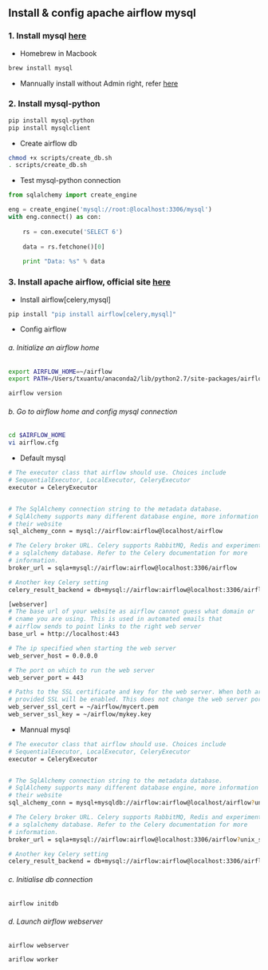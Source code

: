 ## Install & config apache airflow mysql
### 1. Install mysql <a href='https://dev.mysql.com/downloads/mysql/'>here</a>
 - Homebrew in Macbook
```bash
brew install mysql
```
 - Mannually install without Admin right, refer [here](../mysql)

### 2. Install mysql-python
```bash
pip install mysql-python
pip install mysqlclient
```

 - Create airflow db
```bash
chmod +x scripts/create_db.sh
. scripts/create_db.sh
```

 - Test mysql-python connection
```python
from sqlalchemy import create_engine

eng = create_engine('mysql://root:@localhost:3306/mysql')
with eng.connect() as con:
    
    rs = con.execute('SELECT 6')
        
    data = rs.fetchone()[0]
    
    print "Data: %s" % data 
```

### 3. Install apache airflow, official site <a href='http://airflow.incubator.apache.org/installation.html'>here</a>

 - Install airflow[celery,mysql]
```bash
pip install "pip install airflow[celery,mysql]"
```

 - Config airflow
###### a. Initialize an airflow home
```bash
export AIRFLOW_HOME=~/airflow
export PATH=/Users/txuantu/anaconda2/lib/python2.7/site-packages/airflow/bin:$PATH

airflow version
```

###### b. Go to airflow home and config mysql connection
```bash
cd $AIRFLOW_HOME
vi airflow.cfg
```

 - Default mysql
```bash
# The executor class that airflow should use. Choices include
# SequentialExecutor, LocalExecutor, CeleryExecutor
executor = CeleryExecutor


# The SqlAlchemy connection string to the metadata database.
# SqlAlchemy supports many different database engine, more information
# their website
sql_alchemy_conn = mysql://airflow:airflow@localhost/airflow

# The Celery broker URL. Celery supports RabbitMQ, Redis and experimentally
# a sqlalchemy database. Refer to the Celery documentation for more
# information.
broker_url = sqla+mysql://airflow:airflow@localhost:3306/airflow

# Another key Celery setting
celery_result_backend = db+mysql://airflow:airflow@localhost:3306/airflow

[webserver]
# The base url of your website as airflow cannot guess what domain or
# cname you are using. This is used in automated emails that
# airflow sends to point links to the right web server
base_url = http://localhost:443

# The ip specified when starting the web server
web_server_host = 0.0.0.0

# The port on which to run the web server
web_server_port = 443

# Paths to the SSL certificate and key for the web server. When both are
# provided SSL will be enabled. This does not change the web server port.
web_server_ssl_cert = ~/airflow/mycert.pem
web_server_ssl_key = ~/airflow/mykey.key
```

 - Mannual mysql
```bash
# The executor class that airflow should use. Choices include
# SequentialExecutor, LocalExecutor, CeleryExecutor
executor = CeleryExecutor


# The SqlAlchemy connection string to the metadata database.
# SqlAlchemy supports many different database engine, more information
# their website
sql_alchemy_conn = mysql+mysqldb://airflow:airflow@localhost/airflow?unix_socket=/path/to/thesock

# The Celery broker URL. Celery supports RabbitMQ, Redis and experimentally
# a sqlalchemy database. Refer to the Celery documentation for more
# information.
broker_url = sqla+mysql://airflow:airflow@localhost:3306/airflow?unix_socket=/path/to/thesock

# Another key Celery setting
celery_result_backend = db+mysql://airflow:airflow@localhost:3306/airflow?unix_socket=/path/to/thesock
```

###### c. Initialise db connection
```bash
airflow initdb
```

###### d. Launch airflow webserver
```bash
airflow webserver
```

```bash
ariflow worker
```

